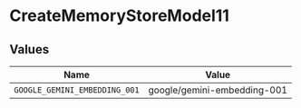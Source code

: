 # CreateMemoryStoreModel11


## Values

| Name                          | Value                         |
| ----------------------------- | ----------------------------- |
| `GOOGLE_GEMINI_EMBEDDING_001` | google/gemini-embedding-001   |